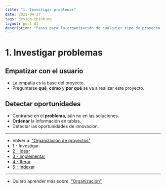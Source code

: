 ```yaml
---
title: "1. Investigar problemas"
date: 2021-04-27
tags: design-thinking
layout: post-dt
description: "Pasos para la organización de cualquier tipo de proyecto."
---
```


# 1. Investigar problemas

## Empatizar con el usuario

- La empatia es la base del proyecto.
- Preguntarse **qué**, **cómo** y **por qué** se va a realizar este proyecto.

## Detectar oportunidades

- Centrarse en el **problema**, aún no en las soluciones.
- **Ordenar** la información en tablas.
- Detectar las oportunidades de innovación.

***

- Volver a: ["Organización de proyectos"](organizar-proyectos-0)
- 1 - Investigar
- [2 - Idear](organizar-proyectos-2)
- [3 - Implementar](organizar-proyectos-3)
- [4 - Iterar](organizar-proyectos-4)
- [5 - Indexar](organizar-proyectos-5)

***

- Quiero aprender más sobre: ["Organización"](../00/organizacion)
